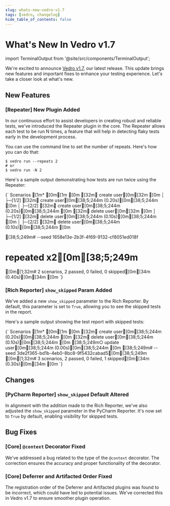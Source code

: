 ```yaml
---
slug: whats-new-vedro-v1.7
tags: [vedro, changelog]
hide_table_of_contents: false
---
```


# What's New In Vedro v1.7

import TerminalOutput from '@site/src/components/TerminalOutput';

We're excited to announce [Vedro v1.7]((https://pypi.org/project/vedro/)), our latest release. This update brings new features and important fixes to enhance your testing experience. Let's take a closer look at what's new.

<!--truncate-->

## New Features

### [Repeater] New Plugin Added

In our continuous effort to assist developers in creating robust and reliable tests, we've introduced the Repeater plugin in the core. The Repeater allows each test to be run N times, a feature that will help in detecting flaky tests early in the development process.

You can use the command line to set the number of repeats. Here's how you can do that:

```shell
$ vedro run --repeats 2
# or
$ vedro run -N 2
```

Here's a sample output demonstrating how tests are run twice using the Repeater:

<TerminalOutput>
{`
Scenarios
[1m* [0m[1m
[0m [32m✔ create user[0m[32m
[0m │
 ├─[1/2] [32m✔ create user[0m[38;5;244m (0.20s)[0m[38;5;244m
[0m │
 ├─[2/2] [32m✔ create user[0m[38;5;244m (0.20s)[0m[38;5;244m
[0m 
 [32m✔ delete user[0m[32m
[0m │
 ├─[1/2] [32m✔ delete user[0m[38;5;244m (0.10s)[0m[38;5;244m
[0m │
 ├─[2/2] [32m✔ delete user[0m[38;5;244m (0.10s)[0m[38;5;244m
[0m 
 
[38;5;249m# --seed 1658e13e-2b3f-4f69-9132-cf8051ed018f
# repeated x2[0m[38;5;249m
[0m[1;32m# 2 scenarios, 2 passed, 0 failed, 0 skipped[0m[34m (0.40s)[0m[34m
[0m
`}
</TerminalOutput>

### [Rich Reporter] `show_skipped` Param Added

We've added a new `show_skipped` parameter to the Rich Reporter. By default, this parameter is set to `True`, allowing you to see the skipped tests in the report.

Here's a sample output showing the test report with skipped tests:

<TerminalOutput>
{`
Scenarios
[1m* [0m[1m
[0m [32m✔ create user[0m[38;5;244m (0.20s)[0m[38;5;244m
[0m [32m✔ delete user[0m[38;5;244m (0.10s)[0m[38;5;244m
[0m [38;5;249m○ update user[0m[38;5;244m (0.00s)[0m[38;5;244m
[0m 
[38;5;249m# --seed 3de2f365-bd1b-4eb0-8bc8-9f5432cabad5[0m[38;5;249m
[0m[1;32m# 3 scenarios, 2 passed, 0 failed, 1 skipped[0m[34m (0.30s)[0m[34m
[0m
`}
</TerminalOutput>

## Changes

### [PyCharm Reporter] `show_skipped` Default Altered

In alignment with the addition made to the Rich Reporter, we've also adjusted the `show_skipped` parameter in the PyCharm Reporter. It's now set to `True` by default, enabling visibility for skipped tests.

## Bug Fixes

### [Core] `@context` Decorator Fixed

We've addressed a bug related to the type of the `@context` decorator. The correction ensures the accuracy and proper functionality of the decorator.

### [Core] Deferrer and Artifacted Order Fixed

The registration order of the Deferrer and Artifacted plugins was found to be incorrect, which could have led to potential issues. We've corrected this in Vedro v1.7 to ensure smoother plugin operation.
